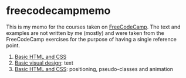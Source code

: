 # freecodecampmemo

This is my memo for the courses taken on [FreeCodeCamp](https://www.freecodecamp.org/learn/). 
The text and examples are not written by me (mostly) and were taken from the FreeCodeCamp exercises for the purpose of having a single reference point. 

1. [Basic HTML and CSS](files/basic_html_and_css.md)
2. [Basic visual design](files/visual_design.md): text 
3. [Basic HTML and CSS](files/visual_design_2.md): positioning, pseudo-classes and animation
